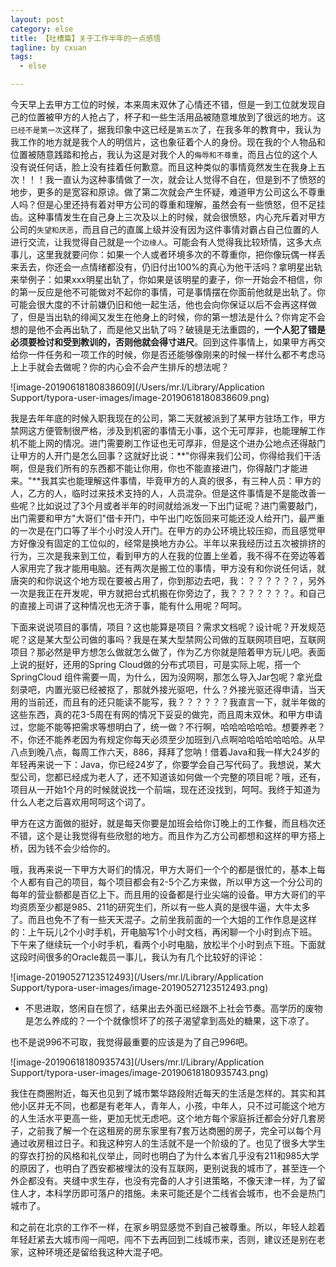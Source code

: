 ```yaml
---
layout: post
category: else
title: 【吐槽篇】关于工作半年的一点感悟
tagline: by cxuan
tags: 
  - else

---
```


​		今天早上去甲方工位的时候，本来周末双休了心情还不错，但是一到工位就发现自己的位置被甲方的人抢占了，杯子和一些生活用品被随意堆放到了很远的地方。这`已经不是第一次`这样了，据我印象中这已经是`第五次`了，在我多年的教育中，我认为我工作的地方就是我个人的明信片，这也象征着个人的身份。现在我的个人物品和位置被随意践踏和抢占，我认为这是对我个人的`侮辱和不尊重`，而且占位的这个人没有说任何话，脸上没有挂着任何歉意。而且这种类似的事情竟然发生在我身上五次！！！我一直认为这种事情做了一次，就会让人觉得不自在，但是到不了愤怒的地步，更多的是宽容和原谅。做了第二次就会产生怀疑，难道甲方公司这么不尊重人吗？但是心里还持有着对甲方公司的尊重和理解，虽然会有一些愤怒，但不足挂齿。这种事情发生在自己身上三次及以上的时候，就会很愤怒，内心充斥着对甲方公司的`失望和厌恶`，而且自己的直属上级并没有因为这件事情对霸占自己位置的人进行交流，让我觉得自己就是一个`边缘人`。可能会有人觉得我比较矫情，这多大点事儿，这里我就要问你：如果一个人或者环境多次的不尊重你，把你像玩偶一样丢来丢去，你还会一点情绪都没有，仍旧付出100%的真心为他干活吗？拿明星出轨来举例子：如果xxx明星出轨了，你如果是该明星的妻子，你一开始会不相信，你的第一反应是他不可能做对不起你的事情，可是事情摆在你面前他就是出轨了。你可能会很大度的不计前嫌仍旧和他一起生活，他也会向你保证以后不会再这样做了，但是当出轨的绯闻又发生在他身上的时候，你的第一想法是什么？你肯定不会想的是他不会再出轨了，而是他又出轨了吗？破镜是无法重圆的，**一个人犯了错是必须要检讨和受到教训的，否则他就会得寸进尺**。回到这件事情上，如果甲方再交给你一件任务和一项工作的时候，你是否还能够像刚来的时候一样什么都不考虑马上上手就会去做呢？你的内心会不会产生排斥的想法呢？

![image-20190618180838609](/Users/mr.l/Library/Application Support/typora-user-images/image-20190618180838609.png)

​		我是去年年底的时候入职我现在的公司，第二天就被派到了某甲方驻场工作，甲方禁网这方便管制很严格，涉及到机密的事情无小事，这个无可厚非，也能理解工作机不能上网的情况。进门需要刷工作证也无可厚非，但是这个进办公地点还得敲门让甲方的人开门是怎么回事？这就好比说：**"你得来我们公司，你得给我们干活啊，但是我们所有的东西都不能让你用，你也不能直接进门，你得敲门才能进来。"**我其实也能理解这件事情，毕竟甲方的人真的很多，有三种人员：甲方的人，乙方的人，临时过来技术支持的人，人员混杂。但是这件事情是不是能改善一些呢？比如说过了3个月或者半年的时间就给派发一下出门证呢？进门需要敲门，出门需要和甲方"大哥们"借卡开门，中午出门吃饭回来可能还没人给开门，最严重的一次是在门口等了半个小时没人开门。在甲方的办公环境比较压抑，而且感觉甲方好像没有固定的工位似的，经常是换地方办公。半年以来我经历过五次被排挤的行为，三次是我来到工位，看到甲方的人在我的位置上坐着，我不得不在旁边等着人家用完了我才能用电脑。还有两次是搬工位的事情，甲方没有和你说任何话，就唐突的和你说这个地方现在要被占用了，你到那边去吧，我：？？？？？？，另外一次是我正在开发呢，甲方就把台式机搬在你旁边了，我？？？？？？？。和自己的直接上司讲了这种情况也无济于事，能有什么用呢？呵呵。

​		下面来说说项目的事情，项目？这也能算是项目？需求文档呢？设计呢？开发规范呢？这是某大型公司做的事吗？我是在某大型禁网公司做的互联网项目吧，互联网项目？那必然是甲方想怎么做就怎么做了，作为乙方你就是陪着甲方玩儿吧。表面上说的挺好，还用的Spring Cloud做的分布式项目，可是实际上呢，搭一个SpringCloud 组件需要一周，为什么，因为没网啊，那怎么导入Jar包呢？拿光盘刻录吧，内置光驱已经被抠了，那就外接光驱吧，什么？外接光驱还得申请，当天用的当前还，而且有的还只能读不能写，我？？？？？？我直言一下，就半年做的这些东西，真的花3-5周在有网的情况下妥妥的做完，而且周末双休。和甲方申请过，您能不能等把需求等想明白了，统一做？不行啊，哈哈哈哈哈哈。想要养老？不，你还不能养老因为有规定你每天必须至少加班到八点啊哈哈哈哈哈哈哈。从早八点到晚八点，每周工作六天，886，拜拜了您呐！借着Java和我一样大24岁的年轻再来说一下：Java，你已经24岁了，你要学会自己写代码了。我想说，某大型公司，您都已经成为老人了，还不知道该如何做一个完整的项目呢？哦，还有，项目从一开始1个月的时候就说找一个前端，现在还没找到，呵呵。我终于知道为什么人老之后喜欢用呵呵这个词了。

​		甲方在这方面做的挺好，就是每天你要是加班会给你订晚上的工作餐，而且档次还不错，这个是让我觉得有些欣慰的地方。而且作为乙方公司都想和这样的甲方搭上桥，因为钱不会少给你的。

​		哦，我再来说一下甲方大哥们的情况，甲方大哥们一个个的都是很忙的，基本上每个人都有自己的项目，每个项目都会有2-5个乙方来做，所以甲方这一个分公司的每年的营业额都是百亿上下。而且用的设备都是行业尖端的设备。甲方大哥们的平均资质至少都是985、211的研究生们，所以有一些人真的是很牛逼，大牛太多了。而且也免不了有一些天天混子。之前坐我前面的一个大姐的工作作息是这样的：上午玩儿2个小时手机，开电脑写1个小时文档，再闲聊一个小时到点下班。下午来了继续玩一个小时手机，看两个小时电脑，放松半个小时到点下班。下面就这段时间很多的Oracle裁员一事儿，我认为有几个比较好的评论：

![image-20190527123512493](/Users/mr.l/Library/Application Support/typora-user-images/image-20190527123512493.png)	

* 不思进取，悠闲自在惯了，结果出去外面已经跟不上社会节奏。高学历的废物是怎么养成的？一个个就像惯坏了的孩子渴望拿到高处的糖果，这下凉了。

也不是说996不可取，我觉得最重要的应该是为了自己996吧。

![image-20190618180935743](/Users/mr.l/Library/Application Support/typora-user-images/image-20190618180935743.png)

​		我住在商圈附近，每天也见到了城市繁华路段附近每天的生活是怎样的。其实和其他小区并无不同，也都是有老年人，青年人，小孩，中年人，只不过可能这个地方的人生活水平更高一些，更加无忧无虑吧。这个地方每个家庭拆迁都会分好几套房子，之前我了解一个在这租房的房东家里有7套万达商圈的房子，完全可以每个月通过收房租过日子。和我这种穷人的生活就不是一个阶级的了。也见了很多大学生的穿衣打扮的风格和礼仪举止，同时也明白了为什么本省几乎没有211和985大学的原因了，也明白了西安都被埋汰的没有互联网，更别说我的城市了，甚至连一个外企都没有。夹缝中求生存，也没有完备的人才引进策略，不像天津一样，为了留住人才，本科学历即可落户的措施。未来可能还是个二线省会城市，也不会是热门城市了。

​		和之前在北京的工作不一样，在家乡明显感觉不到自己被尊重。所以，年轻人趁着年轻赶紧去大城市闯一闯吧，闯不下去再回到二线城市来，否则，建议还是别在老家，这种环境还是留给我这种大混子吧。

​		